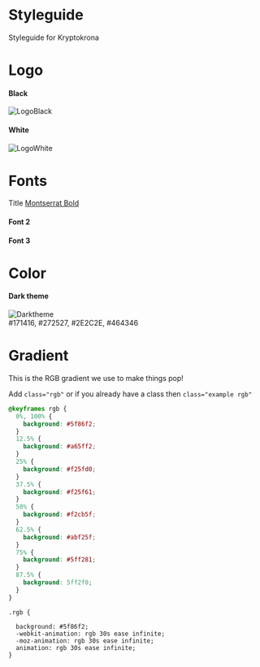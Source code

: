 # Styleguide

Styleguide for Kryptokrona

# Logo

#### Black

![LogoBlack](https://user-images.githubusercontent.com/36674091/104137639-4dc6b500-5396-11eb-9c45-03062e0f65f7.png)

#### White

![LogoWhite](https://user-images.githubusercontent.com/36674091/104137640-4e5f4b80-5396-11eb-9cda-5554620d2a47.png)


# Fonts

Title
[Montserrat Bold](https://github.com/kryptokrona/Styleguide/raw/main/Fonts/Montserrat-Bold.ttf) 

#### Font 2

#### Font 3


# Color

#### Dark theme

![Darktheme](https://user-images.githubusercontent.com/36674091/111849650-03b5fe80-8906-11eb-8f00-5355fb66efd3.png) <br>
#171416, #272527, #2E2C2E, #464346

# Gradient

This is the RGB gradient we use to make things pop! <br>

Add `class="rgb"` or if you already have a class then `class="example rgb"`

```css
@keyframes rgb {
  0%, 100% {
    background: #5f86f2;
  }
  12.5% {
    background: #a65ff2;
  }
  25% {
    background: #f25fd0;
  }
  37.5% {
    background: #f25f61;
  }
  50% {
    background: #f2cb5f;
  }
  62.5% {
    background: #abf25f;
  }
  75% {
    background: #5ff281;
  }
  87.5% {
    background: 5ff2f0;
  }
}
```
```
.rgb {

  background: #5f86f2;
  -webkit-animation: rgb 30s ease infinite;
  -moz-animation: rgb 30s ease infinite;
  animation: rgb 30s ease infinite;
} 
```

